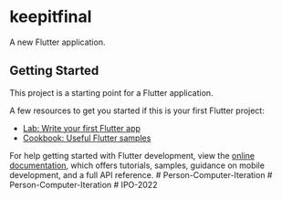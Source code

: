 # keepitfinal

A new Flutter application.

## Getting Started

This project is a starting point for a Flutter application.

A few resources to get you started if this is your first Flutter project:

- [Lab: Write your first Flutter app](https://docs.flutter.dev/get-started/codelab)
- [Cookbook: Useful Flutter samples](https://docs.flutter.dev/cookbook)

For help getting started with Flutter development, view the
[online documentation](https://docs.flutter.dev/), which offers tutorials,
samples, guidance on mobile development, and a full API reference.
#   P e r s o n - C o m p u t e r - I t e r a t i o n  
 #   P e r s o n - C o m p u t e r - I t e r a t i o n  
 #   I P O - 2 0 2 2  
 